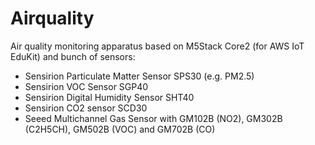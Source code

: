 # Airquality

Air quality monitoring apparatus based on M5Stack Core2 (for AWS IoT EduKit) and bunch of sensors:
- Sensirion Particulate Matter Sensor SPS30 (e.g. PM2.5)
- Sensirion VOC Sensor SGP40
- Sensirion Digital Humidity Sensor SHT40
- Sensirion CO2 sensor SCD30
- Seeed Multichannel Gas Sensor with GM102B (NO2), GM302B (C2H5CH), GM502B (VOC) and GM702B (CO)
